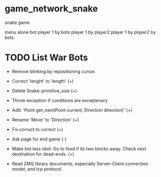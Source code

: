 # game_network_snake

snake game

menu
alone bot
player 1 by bots
player 1 by player2
player 1 by player2 by bots

# TODO List War Bots

* Remove blinking by repositioning cursor.
* Correct 'lenght' to 'length' (+)
* Delete Snake::primitive_size (+) 
* Throw exception if conditions are exceptenary
* Add: 'Point get_next(Point current, Direction direction)' (+)
* Rename 'Move' to 'Direction'  (+)
* Fix corruct to correct (+)
* Ask page for end game (-)

* Make bot less idiot: Go to food if its two blocks away. Check next destination for dead-ends. (+)

* Read ZMQ library documents, especially Server-Client connection model, and tcp protocol. 
